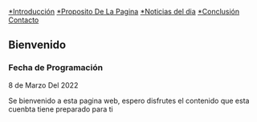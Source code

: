 [*Introducción](Bienvenido.md) [*Proposito De La Pagina](Proposito.md) [*Noticias del dia](Trabajos.md) [*Conclusión](Conclusion.md) [Contacto](Contacto.md)
## Bienvenido
### Fecha de Programación
8 de Marzo Del 2022

Se bienvenido a esta pagina web, espero disfrutes el contenido que esta cuenbta tiene preparado para ti 
